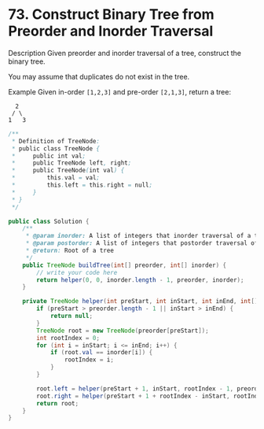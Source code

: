 # 73. Construct Binary Tree from Preorder and Inorder Traversal

Description
Given preorder and inorder traversal of a tree, construct the binary tree.

You may assume that duplicates do not exist in the tree.

Example
Given in-order `[1,2,3]` and pre-order `[2,1,3]`, return a tree:

```
  2
 / \
1   3
```



```java
/**
 * Definition of TreeNode:
 * public class TreeNode {
 *     public int val;
 *     public TreeNode left, right;
 *     public TreeNode(int val) {
 *         this.val = val;
 *         this.left = this.right = null;
 *     }
 * }
 */

public class Solution {
    /**
     * @param inorder: A list of integers that inorder traversal of a tree
     * @param postorder: A list of integers that postorder traversal of a tree
     * @return: Root of a tree
     */
    public TreeNode buildTree(int[] preorder, int[] inorder) {
        // write your code here
        return helper(0, 0, inorder.length - 1, preorder, inorder);
    }

    private TreeNode helper(int preStart, int inStart, int inEnd, int[] preorder, int[] inorder) {
        if (preStart > preorder.length - 1 || inStart > inEnd) {
            return null;
        }
        TreeNode root = new TreeNode(preorder[preStart]);
        int rootIndex = 0;
        for (int i = inStart; i <= inEnd; i++) {
            if (root.val == inorder[i]) {
                rootIndex = i;
            }
        }

        root.left = helper(preStart + 1, inStart, rootIndex - 1, preorder, inorder);
        root.right = helper(preStart + 1 + rootIndex - inStart, rootIndex + 1, inEnd, preorder, inorder);
        return root;
    }
}
```

